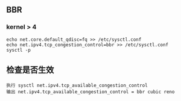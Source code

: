 ## BBR

### kernel > 4
```
echo net.core.default_qdisc=fq >> /etc/sysctl.conf
echo net.ipv4.tcp_congestion_control=bbr >> /etc/sysctl.conf
sysctl -p
```

## 检查是否生效
```
执行 sysctl net.ipv4.tcp_available_congestion_control
输出 net.ipv4.tcp_available_congestion_control = bbr cubic reno
```
